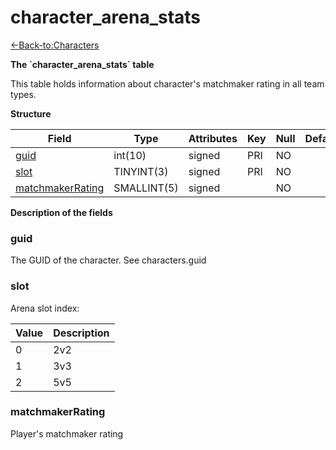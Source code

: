 # character\_arena\_stats

[<-Back-to:Characters](database-characters.md)

**The \`character\_arena\_stats\` table**

This table holds information about character's matchmaker rating in all team types.

**Structure**

| Field                 | Type        | Attributes | Key | Null | Default | Extra | Comment |
|-----------------------|-------------|------------|-----|------|---------|-------|---------|
| [guid][1]             | int(10)     | signed     | PRI | NO   |         |       |         |
| [slot][2]             | TINYINT(3)  | signed     | PRI | NO   |         |       |         |
| [matchmakerRating][3] | SMALLINT(5) | signed     |     | NO   |         |       |         |

[1]: #guid
[2]: #slot
[3]: #matchmakerrating

**Description of the fields**

### guid

The GUID of the character. See characters.guid

### slot

Arena slot index:

| Value | Description |
|-------|-------------|
| 0     | 2v2         |
| 1     | 3v3         |
| 2     | 5v5         |

### matchmakerRating

Player's matchmaker rating
